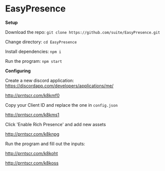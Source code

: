 # EasyPresence

**Setup**

Download the repo: `git clone https://github.com/suite/EasyPresence.git` 

Change directory: `cd EasyPresence`

Install dependencies: `npm i`

Run the program: `npm start`

**Configuring**

Create a new discord application: https://discordapp.com/developers/applications/me/

http://prntscr.com/k8kmf0 

Copy your Client ID and replace the one in `config.json`

http://prntscr.com/k8kms1

Click 'Enable Rich Presence' and add new assets

http://prntscr.com/k8knpg

Run the program and fill out the inputs:

http://prntscr.com/k8koht

http://prntscr.com/k8koss